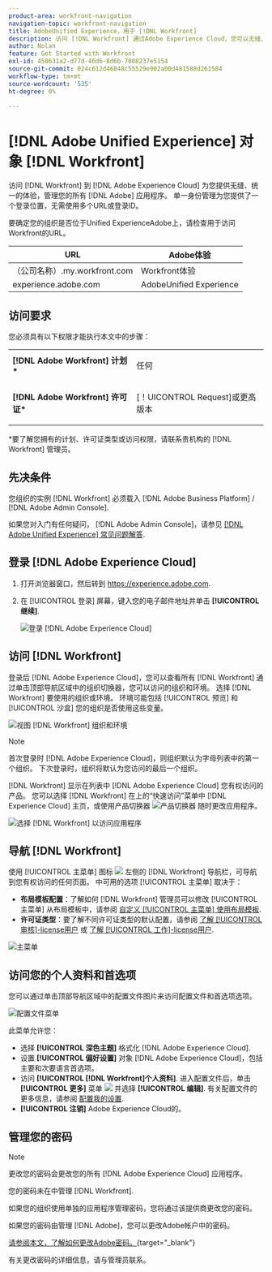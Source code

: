 ```yaml
---
product-area: workfront-navigation
navigation-topic: workfront-navigation
title: AdobeUnified Experience，用于 [!DNL Workfront]
description: 访问 [!DNL Workfront] 通过Adobe Experience Cloud，您可以无缝、统一地管理所有Adobe应用程序。
author: Nolan
feature: Get Started with Workfront
exl-id: 458631a2-d77d-46d6-8d6b-7008237e5154
source-git-commit: 024c612d46848c55529e902a00d481588d261584
workflow-type: tm+mt
source-wordcount: '535'
ht-degree: 0%

---
```


# [!DNL Adobe Unified Experience] 对象 [!DNL Workfront]

访问 [!DNL Workfront] 到 [!DNL Adobe Experience Cloud] 为您提供无缝、统一的体验，管理您的所有 [!DNL Adobe] 应用程序。 单一身份管理为您提供了一个登录位置，无需使用多个URL或登录ID。

要确定您的组织是否位于Unified ExperienceAdobe上，请检查用于访问Workfront的URL。

| URL | Adobe体验 |
|------------|------------|
| （公司名称）.my.workfront.com | Workfront体验 |
| experience.adobe.com | AdobeUnified Experience |

## 访问要求

您必须具有以下权限才能执行本文中的步骤：

<table style="table-layout:auto"> 
 <col> 
 <col> 
 <tbody> 
  <tr> 
   <td role="rowheader"><strong>[!DNL Adobe Workfront] 计划*</strong></td> 
   <td> <p>任何</p> </td> 
  </tr> 
  <tr> 
   <td role="rowheader"><strong>[!DNL Adobe Workfront] 许可证*</strong></td> 
   <td> <p>[！UICONTROL Request]或更高版本</p> </td> 
  </tr> 
 </tbody> 
</table>

&#42;要了解您拥有的计划、许可证类型或访问权限，请联系贵机构的 [!DNL Workfront] 管理员。

## 先决条件

您组织的实例 [!DNL Workfront] 必须载入 [!DNL Adobe Business Platform] / [!DNL Adobe Admin Console].

如果您对入门有任何疑问， [!DNL Adobe Admin Console]，请参见 [[!DNL Adobe Unified Experience] 常见问题解答](/help/quicksilver/workfront-basics/navigate-workfront/workfront-navigation/unified-experience-faq.md/).

## 登录 [!DNL Adobe Experience Cloud]

1. 打开浏览器窗口，然后转到 <https://experience.adobe.com>.
1. 在 [!UICONTROL 登录] 屏幕，键入您的电子邮件地址并单击 **[!UICONTROL 继续]**.

   ![登录 [!DNL Adobe Experience Cloud]](assets/aec-login-page.png)

## 访问 [!DNL Workfront]

登录后 [!DNL Adobe Experience Cloud]，您可以查看所有 [!DNL Workfront] 通过单击顶部导航区域中的组织切换器，您可以访问的组织和环境。 选择 [!DNL Workfront] 要使用的组织或环境。 环境可能包括 [!UICONTROL 预览] 和 [!UICONTROL 沙盒] 您的组织是否使用这些变量。

![视图 [!DNL Workfront] 组织和环境](assets/aec-view-all-orgs.png)

>[!NOTE]
>
>首次登录时 [!DNL Adobe Experience Cloud]，则组织默认为字母列表中的第一个组织。 下次登录时，组织将默认为您访问的最后一个组织。

[!DNL Workfront] 显示在列表中 [!DNL Adobe Experience Cloud] 您有权访问的产品。 您可以选择 [!DNL Workfront] 在上的“快速访问”菜单中 [!DNL Experience Cloud] 主页，或使用产品切换器 ![产品切换器](assets/main-menu-icon.png) 随时更改应用程序。

![选择 [!DNL Workfront] 以访问应用程序](assets/aec-product-switcher.png)

## 导航 [!DNL Workfront]

使用 [!UICONTROL 主菜单] 图标 ![](assets/main-menu-icon-left-nav.png) 左侧的 [!DNL Workfront] 导航栏，可导航到您有权访问的任何页面。 中可用的选项 [!UICONTROL 主菜单] 取决于：

* **布局模板配置**：了解如何 [!DNL Workfront] 管理员可以修改 [!UICONTROL 主菜单] 从布局模板中，请参阅 [自定义 [!UICONTROL 主菜单] 使用布局模板](/help/quicksilver/administration-and-setup/customize-workfront/use-layout-templates/customize-main-menu.md).
* **许可证类型**：要了解不同许可证类型的默认配置，请参阅 [了解 [!UICONTROL 审核]-license用户](/help/quicksilver/workfront-basics/navigate-workfront/workfront-navigation/reviewer-global-navigation-bar.md) 或 [了解 [!UICONTROL 工作]-license用户](/help/quicksilver/workfront-basics/navigate-workfront/workfront-navigation/worker-global-navigation-bar.md).

![主菜单](assets/main-menu-options-left-nav.png)

## 访问您的个人资料和首选项

您可以通过单击顶部导航区域中的配置文件图片来访问配置文件和首选项选项。

![配置文件菜单](assets/aec-profile-picture-menu.png)

此菜单允许您：

* 选择 **[!UICONTROL 深色主题]** 格式化 [!DNL Adobe Experience Cloud].
* 设置 **[!UICONTROL 偏好设置]** 对象 [!DNL Adobe Experience Cloud]，包括主要和次要语言首选项。
* 访问 **[!UICONTROL [!DNL Workfront]个人资料]**. 进入配置文件后，单击 **[!UICONTROL 更多]** 菜单 ![](assets/more-icon.png) 并选择 **[!UICONTROL 编辑]**. 有关配置文件的更多信息，请参阅 [配置我的设置](/help/quicksilver/workfront-basics/manage-your-account-and-profile/configuring-your-user-profile/configure-my-settings.md).
* **[!UICONTROL 注销]** Adobe Experience Cloud的。

## 管理您的密码

>[!NOTE]
>
>更改您的密码会更改您的所有 [!DNL Adobe Experience Cloud] 应用程序。

您的密码未在中管理 [!DNL Workfront].

如果您的组织使用单独的应用程序管理密码，您将通过该提供商更改您的密码。

如果您的密码由管理 [!DNL Adobe]，您可以更改Adobe帐户中的密码。

[请参阅本文，了解如何更改Adobe密码。](https://helpx.adobe.com/manage-account/using/change-or-reset-password.html){target="_blank"}

有关更改密码的详细信息，请与管理员联系。
